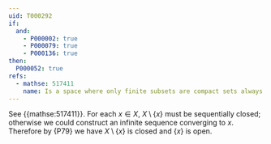 ```yaml
---
uid: T000292
if:
  and:
    - P000002: true
    - P000079: true
    - P000136: true
then:
  P000052: true
refs:
  - mathse: 517411
    name: Is a space where only finite subsets are compact sets always discrete?
---
```


See {{mathse:517411}}. For each $x\in X$, $X\setminus\{x\}$ must be sequentially closed;
otherwise we could construct an infinite sequence converging to $x$. Therefore by {P79}
we have $X\setminus\{x\}$ is closed and $\{x\}$ is open.
